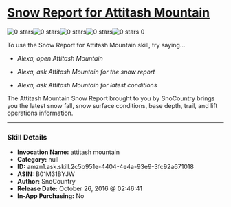 # [Snow Report for Attitash Mountain](http://alexa.amazon.com/#skills/amzn1.ask.skill.2c5b951e-4404-4e4a-93e9-3fc92a671018)
![0 stars](../../images/ic_star_border_black_18dp_1x.png)![0 stars](../../images/ic_star_border_black_18dp_1x.png)![0 stars](../../images/ic_star_border_black_18dp_1x.png)![0 stars](../../images/ic_star_border_black_18dp_1x.png)![0 stars](../../images/ic_star_border_black_18dp_1x.png) 0

To use the Snow Report for Attitash Mountain skill, try saying...

* *Alexa, open Attitash Mountain*

* *Alexa, ask Attitash Mountain for the snow report*

* *Alexa, ask Attitash Mountain for latest conditions*

The Attitash Mountain Snow Report brought to you by SnoCountry brings you the latest snow fall, snow surface conditions,  base depth, trail, and lift operations information.

***

### Skill Details

* **Invocation Name:** attitash mountain
* **Category:** null
* **ID:** amzn1.ask.skill.2c5b951e-4404-4e4a-93e9-3fc92a671018
* **ASIN:** B01M31BYJW
* **Author:** SnoCountry
* **Release Date:** October 26, 2016 @ 02:46:41
* **In-App Purchasing:** No
